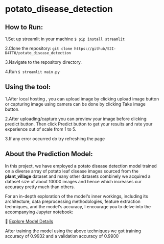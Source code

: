 # potato_disease_detection
## How to Run:
1.Set up streamlit in your machine `$ pip install streamlit`

2.Clone the repository: `git clone https://github/S2I-D4TT0/potato_disease_detection`


3.Navigate to the repository directory.

4.Run  `$ streamlit main.py`
  

## Using the tool:

1.After local hosting , you can upload image by clicking upload image button or capturing image using camera can be done by clicking Take image button.

2.After uploading/capture you can preview your image before clicking predict button. Then click Predict button to get your results and rate your experience out of scale from 1 to 5.

3.If any error occurred do try refreshing the page 


## About the Prediction Model:

In this project, we have employed a potato disease detection model trained on a diverse array of potato leaf disease images sourced from the **plant_village** dataset and many other datasets combinely we acquired a dataset size of about 10000 images and hence which increases our accuracy pretty much than others.

For an in-depth exploration of the model's inner workings, including its architecture, data preprocessing methodologies, feature extraction techniques, and the model's accuracy, I encourage you to delve into the accompanying Jupyter notebook:

📘 [Explore Model Details](https://github.com/S2I-D4TT0/potato_disease_detection/blob/main/potato-disease-classifier.ipynb)

After training the model using the above techniques we got  training accuracy of 0.9932 and a validation accuracy of 0.9900

